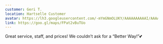 ```yaml
---
customer: Geri T.
location: Hartselle Customer
avatar: https://lh3.googleusercontent.com/-mYmGNmOLUKY/AAAAAAAAAAI/AAAAAAAAAAA/LKDctLtK_Qk/s50-c/photo.jpg
link: https://goo.gl/maps/FPat2vBuTUo
---
```


Great service, staff, and prices! We couldn’t ask for a “Better Way!”💕
